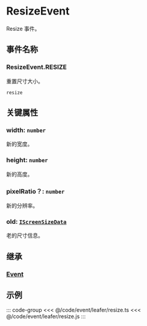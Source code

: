 # ResizeEvent

Resize 事件。

## 事件名称

### ResizeEvent.RESIZE

重置尺寸大小。

`resize`

## 关键属性

### width: `number`

新的宽度。

### height: `number`

新的高度。

### pixelRatio？: `number`

新的分辨率。

### old: [`IScreenSizeData`](/api/interfaces/IScreenSizeData.md)

老的尺寸信息。

## 继承

### [Event](./Event.md)

<!--
## API

### [ResizeEvent](/api/classes/ResizeEvent.md) -->

## 示例

::: code-group
<<< @/code/event/leafer/resize.ts
<<< @/code/event/leafer/resize.js
:::
